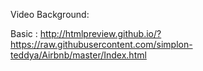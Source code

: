 


Video Background:

Basic :  http://htmlpreview.github.io/?https://raw.githubusercontent.com/simplon-teddya/Airbnb/master/Index.html



